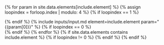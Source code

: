 {% for param in site.data.elements[include.element] %}
  {% assign loopindex = forloop.index | modulo: 4 %}
  {% if loopindex == 1 %}
  <div class="row">
  {% endif %}
  {% include inputs/input.md element=include.element param="{{param[0]}}" %}
  {% if loopindex == 0 %}
  </div> <!-- end row -->
  {% endif %}
{% endfor %}
{% if site.data.elements contains include.element %}
{% if loopindex != 0 %}
</div> <!-- end row after for -->
{% endif %}
{% endif %}
